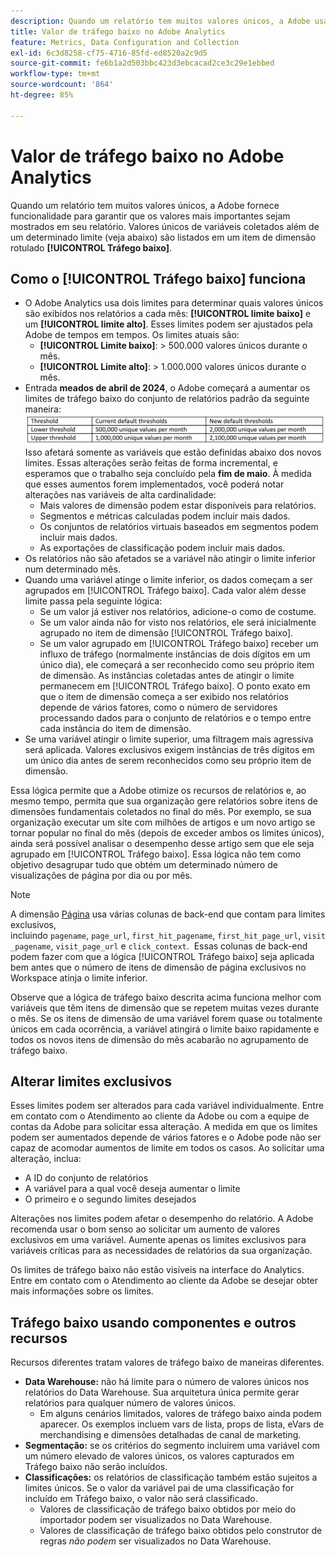 ```yaml
---
description: Quando um relatório tem muitos valores únicos, a Adobe usa o item de dimensão Tráfego baixo para melhorar o desempenho do relatório.
title: Valor de tráfego baixo no Adobe Analytics
feature: Metrics, Data Configuration and Collection
exl-id: 6c3d8258-cf75-4716-85fd-ed8520a2c9d5
source-git-commit: fe6b1a2d503bbc423d3ebcacad2ce3c29e1ebbed
workflow-type: tm+mt
source-wordcount: '864'
ht-degree: 85%

---
```


# Valor de tráfego baixo no Adobe Analytics

Quando um relatório tem muitos valores únicos, a Adobe fornece funcionalidade para garantir que os valores mais importantes sejam mostrados em seu relatório. Valores únicos de variáveis coletados além de um determinado limite (veja abaixo) são listados em um item de dimensão rotulado **[!UICONTROL Tráfego baixo]**.

## Como o [!UICONTROL Tráfego baixo] funciona

* O Adobe Analytics usa dois limites para determinar quais valores únicos são exibidos nos relatórios a cada mês: **[!UICONTROL limite baixo]** e um **[!UICONTROL limite alto]**. Esses limites podem ser ajustados pela Adobe de tempos em tempos. Os limites atuais são:
   * **[!UICONTROL Limite baixo]**: > 500.000 valores únicos durante o mês.
   * **[!UICONTROL Limite alto]**: > 1.000.000 valores únicos durante o mês.
* Entrada **meados de abril de 2024**, o Adobe começará a aumentar os limites de tráfego baixo do conjunto de relatórios padrão da seguinte maneira: ![limites de tráfego baixo](assets/thresholds.png)
Isso afetará somente as variáveis que estão definidas abaixo dos novos limites. Essas alterações serão feitas de forma incremental, e esperamos que o trabalho seja concluído pela **fim de maio**. À medida que esses aumentos forem implementados, você poderá notar alterações nas variáveis de alta cardinalidade:<ul><li>Mais valores de dimensão podem estar disponíveis para relatórios.</li><li>Segmentos e métricas calculadas podem incluir mais dados.</li><li>Os conjuntos de relatórios virtuais baseados em segmentos podem incluir mais dados.</li><li>As exportações de classificação podem incluir mais dados.</li></ul>
* Os relatórios não são afetados se a variável não atingir o limite inferior num determinado mês.
* Quando uma variável atinge o limite inferior, os dados começam a ser agrupados em [!UICONTROL Tráfego baixo]. Cada valor além desse limite passa pela seguinte lógica:
   * Se um valor já estiver nos relatórios, adicione-o como de costume.
   * Se um valor ainda não for visto nos relatórios, ele será inicialmente agrupado no item de dimensão [!UICONTROL Tráfego baixo].
   * Se um valor agrupado em [!UICONTROL Tráfego baixo] receber um influxo de tráfego (normalmente instâncias de dois dígitos em um único dia), ele começará a ser reconhecido como seu próprio item de dimensão. As instâncias coletadas antes de atingir o limite permanecem em [!UICONTROL Tráfego baixo]. O ponto exato em que o item de dimensão começa a ser exibido nos relatórios depende de vários fatores, como o número de servidores processando dados para o conjunto de relatórios e o tempo entre cada instância do item de dimensão.
* Se uma variável atingir o limite superior, uma filtragem mais agressiva será aplicada. Valores exclusivos exigem instâncias de três dígitos em um único dia antes de serem reconhecidos como seu próprio item de dimensão.

Essa lógica permite que a Adobe otimize os recursos de relatórios e, ao mesmo tempo, permita que sua organização gere relatórios sobre itens de dimensões fundamentais coletados no final do mês. Por exemplo, se sua organização executar um site com milhões de artigos e um novo artigo se tornar popular no final do mês (depois de exceder ambos os limites únicos), ainda será possível analisar o desempenho desse artigo sem que ele seja agrupado em [!UICONTROL Tráfego baixo]. Essa lógica não tem como objetivo desagrupar tudo que obtém um determinado número de visualizações de página por dia ou por mês.

>[!NOTE]
>A dimensão [Página](../components/dimensions/page.md) usa várias colunas de back-end que contam para limites exclusivos, incluindo `pagename`, `page_url`, `first_hit_pagename`, `first_hit_page_url`, `visit_pagename`, `visit_page_url` e `click_context`.  Essas colunas de back-end podem fazer com que a lógica [!UICONTROL Tráfego baixo] seja aplicada bem antes que o número de itens de dimensão de página exclusivos no Workspace atinja o limite inferior.

Observe que a lógica de tráfego baixo descrita acima funciona melhor com variáveis que têm itens de dimensão que se repetem muitas vezes durante o mês. Se os itens de dimensão de uma variável forem quase ou totalmente únicos em cada ocorrência, a variável atingirá o limite baixo rapidamente e todos os novos itens de dimensão do mês acabarão no agrupamento de tráfego baixo.

## Alterar limites exclusivos

Esses limites podem ser alterados para cada variável individualmente. Entre em contato com o Atendimento ao cliente da Adobe ou com a equipe de contas da Adobe para solicitar essa alteração. A medida em que os limites podem ser aumentados depende de vários fatores e o Adobe pode não ser capaz de acomodar aumentos de limite em todos os casos. Ao solicitar uma alteração, inclua:

* A ID do conjunto de relatórios
* A variável para a qual você deseja aumentar o limite
* O primeiro e o segundo limites desejados

Alterações nos limites podem afetar o desempenho do relatório. A Adobe recomenda usar o bom senso ao solicitar um aumento de valores exclusivos em uma variável. Aumente apenas os limites exclusivos para variáveis críticas para as necessidades de relatórios da sua organização.

Os limites de tráfego baixo não estão visíveis na interface do Analytics. Entre em contato com o Atendimento ao cliente da Adobe se desejar obter mais informações sobre os limites.

## Tráfego baixo usando componentes e outros recursos

Recursos diferentes tratam valores de tráfego baixo de maneiras diferentes.

* **Data Warehouse:** não há limite para o número de valores únicos nos relatórios do Data Warehouse. Sua arquitetura única permite gerar relatórios para qualquer número de valores únicos.
   * Em alguns cenários limitados, valores de tráfego baixo ainda podem aparecer. Os exemplos incluem vars de lista, props de lista, eVars de merchandising e dimensões detalhadas de canal de marketing.
* **Segmentação:** se os critérios do segmento incluírem uma variável com um número elevado de valores únicos, os valores capturados em Tráfego baixo não serão incluídos.
* **Classificações:** os relatórios de classificação também estão sujeitos a limites únicos. Se o valor da variável pai de uma classificação for incluído em Tráfego baixo, o valor não será classificado.
   * Valores de classificação de tráfego baixo obtidos por meio do importador podem ser visualizados no Data Warehouse. <!-- AN-115871 -->
   * Valores de classificação de tráfego baixo obtidos pelo construtor de regras *não podem* ser visualizados no Data Warehouse. <!-- AN-122872 -->
